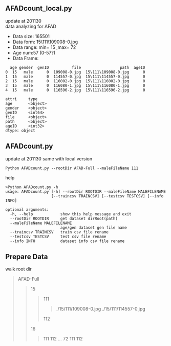 ## AFADcount_local.py
update at 201130
<br>
data analyzing for AFAD

- Data size: 165501
- Data form: 15\111\109008-0.jpg
- Data range: min= 15 ,max= 72
- Age num:57 (0-57?)
- Data Frame:
```
  age gender  genID          file                 path  ageID
0  15   male      0  109008-0.jpg  15\111\109008-0.jpg      0
1  15   male      0  114557-0.jpg  15\111\114557-0.jpg      0
2  15   male      0  116002-0.jpg  15\111\116002-0.jpg      0
3  15   male      0  116080-1.jpg  15\111\116080-1.jpg      0
4  15   male      0  116596-2.jpg  15\111\116596-2.jpg      0 
```
```
attri     type
age       <object>
gender    <object>
genID     <int64>
file      <object>
path      <object>
ageID     <int32>
dtype: object
```

## AFADcount.py
update at 201130
same with local version
```
Python AFADcount.py --rootDir AFAD-Full --maleFileName 111
```
help
```
>Python AFADcount.py -h
usage: AFADcount.py [-h] --rootDir ROOTDIR --maleFileName MALEFILENAME
                    [--traincsv TRAINCSV] [--testcsv TESTCSV] [--info INFO]

optional arguments:
  -h, --help            show this help message and exit
  --rootDir ROOTDIR     get dataset dirRoot(path)
  --maleFileName MALEFILENAME
                        age/gen dataset gen file name
  --traincsv TRAINCSV   train csv file rename
  --testcsv TESTCSV     test csv file rename
  --info INFO           dataset info csv file rename
```

## Prepare Data
walk root dir
>AFAD-Full
>
>>15
>>
>>>111
>>>
>>>>./15/111/109008-0.jpg
>>>>./15/111/114557-0.jpg
>>>
>>>112
>>>
>>16
>>>111
>>>112
>>...
>>72
>>>111
>>>112
>>>
>
